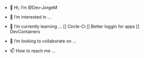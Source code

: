 - 👋 Hi, I’m @Dev-JorgeM
- 👀 I’m interested in ...
- 🌱 I’m currently learning ...
        [] Circle-Ci
        [] Better loggin for apps
        [] DevContainers
        
- 💞️ I’m looking to collaborate on ...
- 📫 How to reach me ...

<!---
Dev-JorgeM/Dev-JorgeM is a ✨ special ✨ repository because its `README.md` (this file) appears on your GitHub profile.
You can click the Preview link to take a look at your changes.
--->
